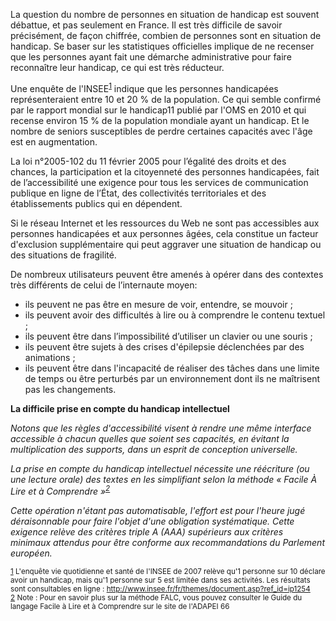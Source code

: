 La question du nombre de personnes en situation de handicap est souvent débattue, et pas seulement en France. Il est très difficile de savoir précisément, de façon chiffrée, combien de personnes sont en situation de handicap. Se baser sur les statistiques officielles implique de ne recenser que les personnes ayant fait une démarche administrative pour faire reconnaître leur handicap, ce qui est très réducteur.

Une enquête de l'INSEE<sup id="body-ftn1">[1](#ftn1)</sup> indique que les personnes handicapées représenteraient entre 10 et 20 % de la population. Ce qui semble confirmé par le rapport mondial sur le handicap11 publié par l'OMS en 2010 et qui recense environ 15 % de la population mondiale ayant un handicap. Et le nombre de seniors susceptibles de perdre certaines capacités avec l'âge est en augmentation.

La loi n°2005-102 du 11 février 2005 pour l’égalité des droits et des chances, la participation et la citoyenneté des personnes handicapées, fait de l’accessibilité une exigence pour tous les services de communication publique en ligne de l’État, des collectivités territoriales et des établissements publics qui en dépendent.

Si le réseau Internet et les ressources du Web ne sont pas accessibles aux personnes handicapées et aux personnes âgées, cela constitue un facteur d'exclusion supplémentaire qui peut aggraver une situation de handicap ou des situations de fragilité.

De nombreux utilisateurs peuvent être amenés à opérer dans des contextes très différents de celui de l’internaute moyen:
+ ils peuvent ne pas être en mesure de voir, entendre, se mouvoir ;
+ ils peuvent avoir des difficultés à lire ou à comprendre le contenu textuel ;
+ ils peuvent être dans l’impossibilité d’utiliser un clavier ou une souris ;
+ ils peuvent être sujets à des crises d'épilepsie déclenchées par des animations ;
+ ils peuvent être dans l'incapacité de réaliser des tâches dans une limite de temps ou être perturbés par un environnement dont ils ne maîtrisent pas les changements.


**La difficile prise en compte du handicap intellectuel**

*Notons que les règles d'accessibilité visent à rendre une même interface accessible à chacun quelles que soient ses capacités, en évitant la multiplication des supports, dans un esprit de conception universelle.*

*La prise en compte du handicap intellectuel nécessite une réécriture (ou une lecture orale) des textes en les simplifiant selon la méthode « Facile À Lire et à Comprendre »<sup id="body-ftn2">[2](#ftn2)</sup>*

*Cette opération n'étant pas automatisable, l'effort est pour l'heure jugé déraisonnable pour faire l'objet d'une obligation systématique. Cette exigence relève des critères triple A (AAA) supérieurs aux critères minimaux attendus pour être conforme aux recommandations du Parlement européen.*

<sub id="ftn1">[1](#body-ftn1) L'enquête vie quotidienne et santé de l'INSEE de 2007 relève qu'1 personne sur 10 déclare avoir un handicap, mais qu'1 personne sur 5 est limitée dans ses activités. Les résultats sont consultables en ligne : http://www.insee.fr/fr/themes/document.asp?ref_id=ip1254</sub>  
<sub id="ftn2">[2](#body-ftn1) Note : Pour en savoir plus sur la méthode FALC, vous pouvez consulter le Guide du langage Facile à Lire et à Comprendre sur le site de l'ADAPEI 66</sub>

